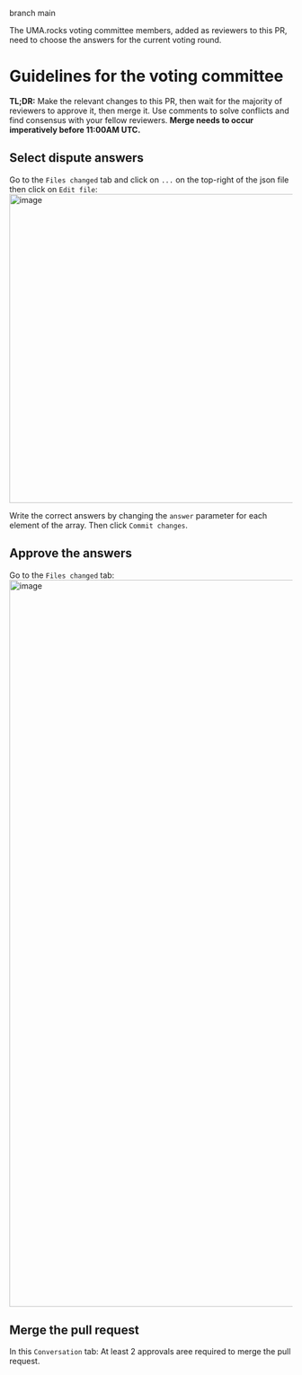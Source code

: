 branch main

The UMA.rocks voting committee members, added as reviewers to this PR, need to choose the answers for the current voting round.

# Guidelines for the voting committee

**TL;DR:** Make the relevant changes to this PR, then wait for the majority of reviewers to approve it, then merge it.
Use comments to solve conflicts and find consensus with your fellow reviewers. **Merge needs to occur imperatively before 11:00AM UTC.**

## Select dispute answers
Go to the `Files changed` tab and click on `...` on the top-right of the json file then click on `Edit file`:
<img width="514" height="550" alt="image" src="https://github.com/user-attachments/assets/b8b5d7b9-e6bf-4c2b-8e0a-e039b9ac227c" />

Write the correct answers by changing the `answer` parameter for each element of the array.
Then click `Commit changes`.


## Approve the answers
Go to the `Files changed` tab:
<img width="1870" height="1294" alt="image" src="https://github.com/user-attachments/assets/7c5952a9-1f31-4dbf-9ac8-988bc6e32e45" />

## Merge the pull request
In this `Conversation` tab:
At least 2 approvals aree required to merge the pull request.
